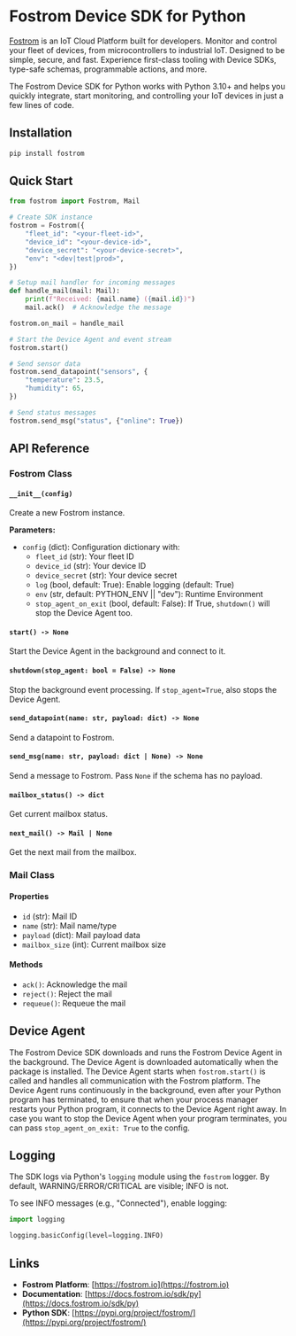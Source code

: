 # Fostrom Device SDK for Python

[Fostrom](https://fostrom.io) is an IoT Cloud Platform built for developers. Monitor and control your fleet of devices, from microcontrollers to industrial IoT. Designed to be simple, secure, and fast. Experience first-class tooling with Device SDKs, type-safe schemas, programmable actions, and more.

The Fostrom Device SDK for Python works with Python 3.10+ and helps you quickly integrate, start monitoring, and controlling your IoT devices in just a few lines of code.

## Installation

```bash
pip install fostrom
```

## Quick Start

```python
from fostrom import Fostrom, Mail

# Create SDK instance
fostrom = Fostrom({
    "fleet_id": "<your-fleet-id>",
    "device_id": "<your-device-id>",
    "device_secret": "<your-device-secret>",
    "env": "<dev|test|prod>",
})

# Setup mail handler for incoming messages
def handle_mail(mail: Mail):
    print(f"Received: {mail.name} ({mail.id})")
    mail.ack()  # Acknowledge the message

fostrom.on_mail = handle_mail

# Start the Device Agent and event stream
fostrom.start()

# Send sensor data
fostrom.send_datapoint("sensors", {
    "temperature": 23.5,
    "humidity": 65,
})

# Send status messages
fostrom.send_msg("status", {"online": True})
```

## API Reference

### Fostrom Class

#### `__init__(config)`
Create a new Fostrom instance.

**Parameters:**
- `config` (dict): Configuration dictionary with:
  - `fleet_id` (str): Your fleet ID
  - `device_id` (str): Your device ID
  - `device_secret` (str): Your device secret
  - `log` (bool, default: True): Enable logging (default: True)
  - `env` (str, default: PYTHON_ENV || "dev"): Runtime Environment
  - `stop_agent_on_exit` (bool, default: False): If True, `shutdown()` will stop the Device Agent too.

#### `start() -> None`
Start the Device Agent in the background and connect to it.

#### `shutdown(stop_agent: bool = False) -> None`
Stop the background event processing. If `stop_agent=True`, also stops the Device Agent.

#### `send_datapoint(name: str, payload: dict) -> None`
Send a datapoint to Fostrom.

#### `send_msg(name: str, payload: dict | None) -> None`
Send a message to Fostrom. Pass `None` if the schema has no payload.

#### `mailbox_status() -> dict`
Get current mailbox status.

#### `next_mail() -> Mail | None`
Get the next mail from the mailbox.


### Mail Class

#### Properties
- `id` (str): Mail ID
- `name` (str): Mail name/type
- `payload` (dict): Mail payload data
- `mailbox_size` (int): Current mailbox size

#### Methods
- `ack()`: Acknowledge the mail
- `reject()`: Reject the mail
- `requeue()`: Requeue the mail

## Device Agent

The Fostrom Device SDK downloads and runs the Fostrom Device Agent in the background. The Device Agent is downloaded automatically when the package is installed. The Device Agent starts when `fostrom.start()` is called and handles all communication with the Fostrom platform. The Device Agent runs continuously in the background, even after your Python program has terminated, to ensure that when your process manager restarts your Python program, it connects to the Device Agent right away. In case you want to stop the Device Agent when your program terminates, you can pass `stop_agent_on_exit: True` to the config.

## Logging

The SDK logs via Python's `logging` module using the `fostrom` logger. By default, WARNING/ERROR/CRITICAL are visible; INFO is not.

To see INFO messages (e.g., "Connected"), enable logging:

```python
import logging

logging.basicConfig(level=logging.INFO)
```

## Links

- **Fostrom Platform**: [https://fostrom.io](https://fostrom.io)
- **Documentation**: [https://docs.fostrom.io/sdk/py](https://docs.fostrom.io/sdk/py)
- **Python SDK**: [https://pypi.org/project/fostrom/](https://pypi.org/project/fostrom/)
